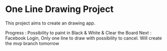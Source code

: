 # One Line Drawing Project

This project aims to create an drawing app.

Progress : Possibility to paint in Black & White & Clear the Board
Next : Facebook Login, Only one line to draw with possibility to cancel.
Will create the mvp branch tomorrow
